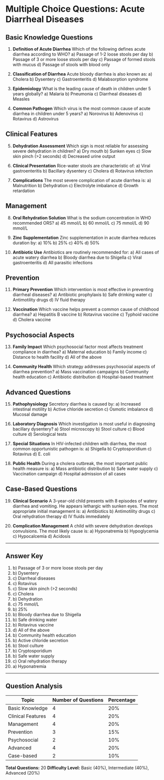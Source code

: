 # Multiple Choice Questions: Acute Diarrheal Diseases

## Basic Knowledge Questions

1. **Definition of Acute Diarrhea**
   Which of the following defines acute diarrhea according to WHO?
   a) Passage of 1-2 loose stools per day
   b) Passage of 3 or more loose stools per day
   c) Passage of formed stools with mucus
   d) Passage of stools with blood only

2. **Classification of Diarrhea**
   Acute bloody diarrhea is also known as:
   a) Cholera
   b) Dysentery
   c) Gastroenteritis
   d) Malabsorption syndrome

3. **Epidemiology**
   What is the leading cause of death in children under 5 years globally?
   a) Malaria
   b) Pneumonia
   c) Diarrheal diseases
   d) Measles

4. **Common Pathogen**
   Which virus is the most common cause of acute diarrhea in children under 5 years?
   a) Norovirus
   b) Adenovirus
   c) Rotavirus
   d) Astrovirus

## Clinical Features

5. **Dehydration Assessment**
   Which sign is most reliable for assessing severe dehydration in children?
   a) Dry mouth
   b) Sunken eyes
   c) Slow skin pinch (>2 seconds)
   d) Decreased urine output

6. **Clinical Presentation**
   Rice-water stools are characteristic of:
   a) Viral gastroenteritis
   b) Bacillary dysentery
   c) Cholera
   d) Rotavirus infection

7. **Complications**
   The most severe complication of acute diarrhea is:
   a) Malnutrition
   b) Dehydration
   c) Electrolyte imbalance
   d) Growth retardation

## Management

8. **Oral Rehydration Solution**
   What is the sodium concentration in WHO recommended ORS?
   a) 45 mmol/L
   b) 60 mmol/L
   c) 75 mmol/L
   d) 90 mmol/L

9. **Zinc Supplementation**
   Zinc supplementation in acute diarrhea reduces duration by:
   a) 10%
   b) 25%
   c) 40%
   d) 50%

10. **Antibiotic Use**
    Antibiotics are routinely recommended for:
    a) All cases of acute watery diarrhea
    b) Bloody diarrhea due to Shigella
    c) Viral gastroenteritis
    d) All parasitic infections

## Prevention

11. **Primary Prevention**
    Which intervention is most effective in preventing diarrheal diseases?
    a) Antibiotic prophylaxis
    b) Safe drinking water
    c) Antimotility drugs
    d) IV fluid therapy

12. **Vaccination**
    Which vaccine helps prevent a common cause of childhood diarrhea?
    a) Hepatitis B vaccine
    b) Rotavirus vaccine
    c) Typhoid vaccine
    d) Cholera vaccine

## Psychosocial Aspects

13. **Family Impact**
    Which psychosocial factor most affects treatment compliance in diarrhea?
    a) Maternal education
    b) Family income
    c) Distance to health facility
    d) All of the above

14. **Community Health**
    Which strategy addresses psychosocial aspects of diarrhea prevention?
    a) Mass vaccination campaigns
    b) Community health education
    c) Antibiotic distribution
    d) Hospital-based treatment

## Advanced Questions

15. **Pathophysiology**
    Secretory diarrhea is caused by:
    a) Increased intestinal motility
    b) Active chloride secretion
    c) Osmotic imbalance
    d) Mucosal damage

16. **Laboratory Diagnosis**
    Which investigation is most useful in diagnosing bacillary dysentery?
    a) Stool microscopy
    b) Stool culture
    c) Blood culture
    d) Serological tests

17. **Special Situations**
    In HIV-infected children with diarrhea, the most common opportunistic pathogen is:
    a) Shigella
    b) Cryptosporidium
    c) Rotavirus
    d) E. coli

18. **Public Health**
    During a cholera outbreak, the most important public health measure is:
    a) Mass antibiotic distribution
    b) Safe water supply
    c) Vaccination campaign
    d) Hospital admission of all cases

## Case-Based Questions

19. **Clinical Scenario**
    A 3-year-old child presents with 8 episodes of watery diarrhea and vomiting. He appears lethargic with sunken eyes. The most appropriate initial management is:
    a) Antibiotics
    b) Antimotility drugs
    c) Oral rehydration therapy
    d) IV fluids immediately

20. **Complication Management**
    A child with severe dehydration develops convulsions. The most likely cause is:
    a) Hyponatremia
    b) Hypoglycemia
    c) Hypocalcemia
    d) Acidosis

---

## Answer Key

1. b) Passage of 3 or more loose stools per day
2. b) Dysentery
3. c) Diarrheal diseases
4. c) Rotavirus
5. c) Slow skin pinch (>2 seconds)
6. c) Cholera
7. b) Dehydration
8. c) 75 mmol/L
9. b) 25%
10. b) Bloody diarrhea due to Shigella
11. b) Safe drinking water
12. b) Rotavirus vaccine
13. d) All of the above
14. b) Community health education
15. b) Active chloride secretion
16. b) Stool culture
17. b) Cryptosporidium
18. b) Safe water supply
19. c) Oral rehydration therapy
20. a) Hyponatremia

---

## Question Analysis

| Topic | Number of Questions | Percentage |
|-------|-------------------|------------|
| Basic Knowledge | 4 | 20% |
| Clinical Features | 4 | 20% |
| Management | 4 | 20% |
| Prevention | 3 | 15% |
| Psychosocial | 2 | 10% |
| Advanced | 4 | 20% |
| Case-based | 2 | 10% |

**Total Questions:** 20
**Difficulty Level:** Basic (40%), Intermediate (40%), Advanced (20%)
